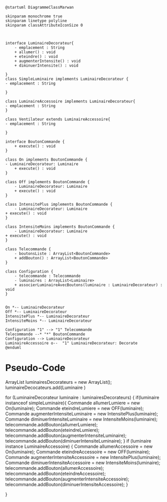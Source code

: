 
```plantuml
@startuml DiagrammeClassMarwan

skinparam monochrome true
skinparam linetype polyline
skinparam classAttributeIconSize 0



interface LuminaireDecorateur{
    - emplacement : String
    + allumer() : void
    + eteindre() : void
    + augmenterIntensite() : void
    + diminuerIntensite() : void

}
class SimpleLuminaire implements LuminaireDecorateur {
- emplacement : String

}

class LuminaireAccessoire implements LuminaireDecorateur{
- emplacement : String
}

class Ventilateur extends LuminaireAccessoire{
- emplacement : String

}

interface BoutonCommande {
    + execute() : void
}

class On implements BoutonCommande {
- LuminaireDecorateur: Luminaire
    + execute() : void
}

class Off implements BoutonCommande {
    - LuminaireDecorateur: Luminaire
    + execute() : void
}

class IntensitePlus implements BoutonCommande {
    - LuminaireDecorateur: Luminaire
+ execute() : void
}

class IntensiteMoins implements BoutonCommande { 
    - LuminaireDecorateur: Luminaire
+ execute() : void
}

class Telecommande {
    - boutonsListe : ArrayList<BoutonCommande>
    + addBouton() : ArrayList<BoutonCommande>
}

class Configuration {
    - telecommande : Telecommande
    - luminaires : ArrayList<Luminaire>
    + associerLuminaireAvecBoutons(luminaire : LuminaireDecorateur) : void
}


On *-- LuminaireDecorateur
Off *-- LuminaireDecorateur
IntensitePlus *-- LuminaireDecorateur
IntensiteMoins *-- LuminaireDecorateur

Configuration "1" --> "1" Telecommande
Telecommande --* "*" BoutonCommande
Configuration --> LuminaireDecorateur
LuminaireAccessoire o--  "1" LuminaireDecorateur: Decorate
@enduml
```

# Pseudo-Code

ArrayList<LuminaireDecorateur> luminairesDecorateurs = new ArrayList<LuminaireDecorateur>();
luminaireDecocateurs.add(Luminaire )


for (LuminaireDecorateur luminaire : luminairesDecorateurs) {
    if(luminaire instanceof simpleLuminaire){
        Commande allumerLumiere = new On(luminaire);
        Commande eteindreLumiere = new OFF(luminaire);
        Commande augmenterIntensiteLuminaire = new IntensitePlus(luminaire);
        Commande diminuerIntensiteLuminaire = new IntensiteMoins(luminaire);
        telecommande.addBouton(allumerLumiere);
        telecommande.addBouton(eteindreLumiere);
        telecommande.addBouton(augmenterIntensiteLuminaire);
        telecommande.addBouton(diminuerIntensiteLuminaire);
    }
    if (luminaire instance LuminaireAccessoire) {
        Commande allumerAccessoire = new On(luminaire);
        Commande eteindreAccessoire = new OFF(luminaire);
        Commande augmenterIntensiteAccessoire = new IntensitePlus(luminaire);
        Commande diminuerIntensiteAccessoire = new IntensiteMoins(luminaire);
        telecommande.addBouton(allumerAccessoire);
        telecommande.addBouton(eteindreAccessoire);
        telecommande.addBouton(augmenterIntensiteAccessoire);
        telecommande.addBouton(diminuerIntensiteAccessoire);
    }
    
}



